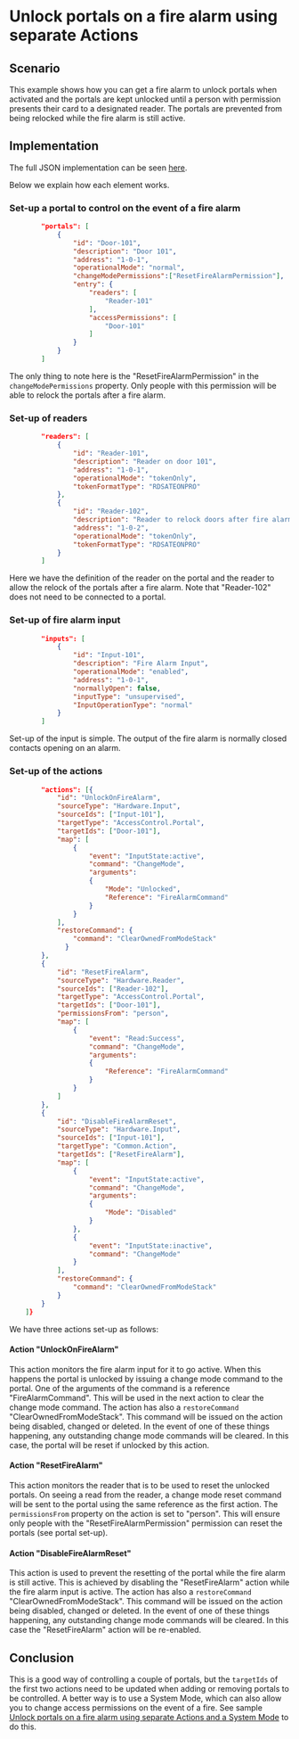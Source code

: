 # Unlock portals on a fire alarm using separate Actions

## Scenario

This example shows how you can get a fire alarm to unlock portals when activated and the portals are kept unlocked until a person with permission presents their card to a designated reader. The portals are prevented from being relocked while the fire alarm is still active.

## Implementation

The full JSON implementation can be seen [here](FireAlarmSeparateActions.json).

Below we explain how each element works.

### Set-up a portal to control on the event of a fire alarm

```JSON
        "portals": [
            {
                "id": "Door-101",
                "description": "Door 101",
                "address": "1-0-1",
                "operationalMode": "normal",
                "changeModePermissions":["ResetFireAlarmPermission"],
                "entry": {
                    "readers": [
                        "Reader-101"
                    ],
                    "accessPermissions": [
                        "Door-101"
                    ]
                }
            }
        ]
```

The only thing to note here is the "ResetFireAlarmPermission" in the `changeModePermissions` property. Only people with this permission will be able to relock the portals after a fire alarm.

### Set-up of readers

```JSON
        "readers": [
            {
                "id": "Reader-101",
                "description": "Reader on door 101",
                "address": "1-0-1",
                "operationalMode": "tokenOnly",
                "tokenFormatType": "RDSATEONPRO"
            },
            {
                "id": "Reader-102",
                "description": "Reader to relock doors after fire alarm",
                "address": "1-0-2",
                "operationalMode": "tokenOnly",
                "tokenFormatType": "RDSATEONPRO"
            }
        ]
```

Here we have the definition of the reader on the portal and the reader to allow the relock of the portals after a fire alarm. Note that "Reader-102" does not need to be connected to a portal.

### Set-up of fire alarm input

```JSON
        "inputs": [
            {
                "id": "Input-101",
                "description": "Fire Alarm Input",
                "operationalMode": "enabled",
                "address": "1-0-1",
                "normallyOpen": false,
                "inputType": "unsupervised",
                "InputOperationType": "normal"
            }
        ]
```

Set-up of the input is simple. The output of the fire alarm is normally closed contacts opening on an alarm.

### Set-up of the actions

```JSON
        "actions": [{
            "id": "UnlockOnFireAlarm",
            "sourceType": "Hardware.Input",
            "sourceIds": ["Input-101"],
            "targetType": "AccessControl.Portal",
            "targetIds": ["Door-101"],
            "map": [
                {
                    "event": "InputState:active",
                    "command": "ChangeMode",
                    "arguments":
                    {
                        "Mode": "Unlocked",
                        "Reference": "FireAlarmCommand"
                    }
                }
            ],
            "restoreCommand": {
                "command": "ClearOwnedFromModeStack"
              }
        },
        {
            "id": "ResetFireAlarm",
            "sourceType": "Hardware.Reader",
            "sourceIds": ["Reader-102"],
            "targetType": "AccessControl.Portal",
            "targetIds": ["Door-101"],
            "permissionsFrom": "person",
            "map": [
                {
                    "event": "Read:Success",
                    "command": "ChangeMode",
                    "arguments":
                    {
                        "Reference": "FireAlarmCommand"
                    }
                }
            ]
        },
        {
            "id": "DisableFireAlarmReset",
            "sourceType": "Hardware.Input",
            "sourceIds": ["Input-101"],
            "targetType": "Common.Action",
            "targetIds": ["ResetFireAlarm"],
            "map": [
                {
                    "event": "InputState:active",
                    "command": "ChangeMode",
                    "arguments":
                    {
                        "Mode": "Disabled"
                    }
                },
                {
                    "event": "InputState:inactive",
                    "command": "ChangeMode"
                }
            ],
            "restoreCommand": {
                "command": "ClearOwnedFromModeStack"
            }
        }
    ]}
```

We have three actions set-up as follows:

#### Action "UnlockOnFireAlarm"

This action monitors the fire alarm input for it to go active. When this happens the portal is unlocked by issuing a change mode command to the portal. One of the arguments of the command is a reference "FireAlarmCommand". This will be used in the next action to clear the change mode command. The action has also a `restoreCommand` "ClearOwnedFromModeStack". This command will be issued on the action being disabled, changed or deleted. In the event of one of these things happening, any outstanding change mode commands will be cleared. In this case, the portal will be reset if unlocked by this action.

#### Action "ResetFireAlarm"

This action monitors the reader that is to be used to reset the unlocked portals. On seeing a read from the reader, a change mode reset command will be sent to the portal using the same reference as the first action. The `permissionsFrom` property on the action is set to "person". This will ensure only people with the "ResetFireAlarmPermission" permission can reset the portals (see portal set-up).

#### Action "DisableFireAlarmReset"

This action is used to prevent the resetting of the portal while the fire alarm is still active. This is achieved by disabling the "ResetFireAlarm" action while the fire alarm input is active. The action has also a `restoreCommand` "ClearOwnedFromModeStack". This command will be issued on the action being disabled, changed or deleted. In the event of one of these things happening, any outstanding change mode commands will be cleared. In this case the "ResetFireAlarm" action will be re-enabled.

## Conclusion

This is a good way of controlling a couple of portals, but the `targetIds` of the first two actions need to be updated when adding or removing portals to be controlled. A better way is to use a System Mode, which can also allow you to change access permissions on the event of a fire. See sample [Unlock portals on a fire alarm using separate Actions and a System Mode](FireAlarmSeparateActionsUsingSystemMode.md) to do this.
